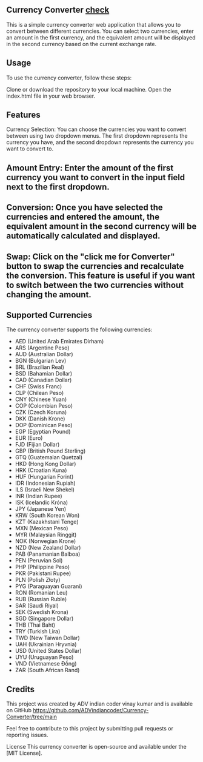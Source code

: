 
## Currency Converter [check](https://currencyconverteradv.netlify.app/)
This is a simple currency converter web application that allows you to convert between different currencies. You can select two currencies, enter an amount in the first currency, and the equivalent amount will be displayed in the second currency based on the current exchange rate.

## Usage
To use the currency converter, follow these steps:

Clone or download the repository to your local machine.
Open the index.html file in your web browser.
## Features
Currency Selection: You can choose the currencies you want to convert between using two dropdown menus. The first dropdown represents the currency you have, and the second dropdown represents the currency you want to convert to.

## Amount Entry: Enter the amount of the first currency you want to convert in the input field next to the first dropdown.

## Conversion: Once you have selected the currencies and entered the amount, the equivalent amount in the second currency will be automatically calculated and displayed.

## Swap: Click on the "click me for Converter" button to swap the currencies and recalculate the conversion. This feature is useful if you want to switch between the two currencies without changing the amount.

## Supported Currencies
The currency converter supports the following currencies:

- AED (United Arab Emirates Dirham)
- ARS (Argentine Peso)
- AUD (Australian Dollar)
- BGN (Bulgarian Lev)
- BRL (Brazilian Real)
- BSD (Bahamian Dollar)
- CAD (Canadian Dollar)
- CHF (Swiss Franc)
- CLP (Chilean Peso)
- CNY (Chinese Yuan)
- COP (Colombian Peso)
- CZK (Czech Koruna)
- DKK (Danish Krone)
- DOP (Dominican Peso)
- EGP (Egyptian Pound)
- EUR (Euro)
- FJD (Fijian Dollar)
- GBP (British Pound Sterling)
- GTQ (Guatemalan Quetzal)
- HKD (Hong Kong Dollar)
- HRK (Croatian Kuna)
- HUF (Hungarian Forint)
- IDR (Indonesian Rupiah)
- ILS (Israeli New Shekel)
- INR (Indian Rupee)
- ISK (Icelandic Króna)
- JPY (Japanese Yen)
- KRW (South Korean Won)
- KZT (Kazakhstani Tenge)
- MXN (Mexican Peso)
- MYR (Malaysian Ringgit)
- NOK (Norwegian Krone)
- NZD (New Zealand Dollar)
- PAB (Panamanian Balboa)
- PEN (Peruvian Sol)
- PHP (Philippine Peso)
- PKR (Pakistani Rupee)
- PLN (Polish Złoty)
- PYG (Paraguayan Guarani)
- RON (Romanian Leu)
- RUB (Russian Ruble)
- SAR (Saudi Riyal)
- SEK (Swedish Krona)
- SGD (Singapore Dollar)
- THB (Thai Baht)
- TRY (Turkish Lira)
- TWD (New Taiwan Dollar)
- UAH (Ukrainian Hryvnia)
- USD (United States Dollar)
-  UYU (Uruguayan Peso)
- VND (Vietnamese Đồng)
- ZAR (South African Rand)
## Credits
This project was created by ADV indian coder vinay kumar and is available on GitHub https://github.com/ADVindiancoder/Currency-Converter/tree/main

Feel free to contribute to this project by submitting pull requests or reporting issues.

License
This currency converter is open-source and available under the [MIT License].

